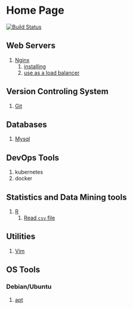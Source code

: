 # Home Page

[![Build Status](https://travis-ci.org/numb95/cheatsheet.svg?branch=master)](https://travis-ci.org/numb95/cheatsheet)

## Web Servers

1. [Nginx](nginx.md)
   1. [installing](nginx.md#install)
   2. [use as a load balancer](nginx.md#config-as-a-load-balancer)

## Version Controling System

1. [Git](git.md)

## Databases

1. [Mysql](mysql.md)

## DevOps Tools

1. kubernetes
2. docker

## Statistics and Data Mining tools

1. [R](https://github.com/numb95/cheatsheet/tree/b4f7f3dda7cd934199f8c9be4d5758dbe0a4fae4/R.md)
   1. [Read `csv` file](https://github.com/numb95/cheatsheet/tree/b4f7f3dda7cd934199f8c9be4d5758dbe0a4fae4/R.md#Read-csv-file)

## Utilities

1. [Vim](https://github.com/numb95/cheatsheet/tree/b4f7f3dda7cd934199f8c9be4d5758dbe0a4fae4/vim.md)

## OS Tools

### Debian/Ubuntu

1. [apt](apt.md#apt)

